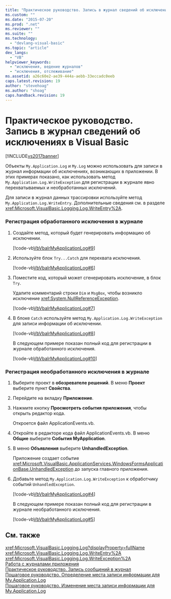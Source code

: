 ```yaml
---
title: "Практическое руководство. Запись в журнал сведений об исключениях в Visual Basic | Microsoft Docs"
ms.custom: ""
ms.date: "2015-07-20"
ms.prod: ".net"
ms.reviewer: ""
ms.suite: ""
ms.technology: 
  - "devlang-visual-basic"
ms.topic: "article"
dev_langs: 
  - "VB"
helpviewer_keywords: 
  - "исключения, ведение журналов"
  - "исключения, отслеживание"
ms.assetid: a26c60e2-ae39-444a-aebb-33eccadc0eeb
caps.latest.revision: 19
author: "stevehoag"
ms.author: "shoag"
caps.handback.revision: 19
---
```

# Практическое руководство. Запись в журнал сведений об исключениях в Visual Basic
[!INCLUDE[vs2017banner](../../../../visual-basic/includes/vs2017banner.md)]

Объекты `My.Application.Log` и `My.Log` можно использовать для записи в журнал информации об исключениях, возникающих в приложении.  В этих примерах показано, как использовать метод `My.Application.Log.WriteException` для регистрации в журнале явно перехватываемых и необработанных исключений.  
  
 Для записи в журнал данных трассировки используйте метод `My.Application.Log.WriteEntry`.  Дополнительные сведения см. в разделе <xref:Microsoft.VisualBasic.Logging.Log.WriteEntry%2A>.  
  
### Регистрация обработанного исключения в журнале  
  
1.  Создайте метод, который будет генерировать информацию об исключении.  
  
     [!code-vb[VbVbalrMyApplicationLog#9](../../../../visual-basic/developing-apps/programming/log-info/codesnippet/visualbasic/VbVbalrMyApplicationLog/Form1.vb#9)]  
  
2.  Используйте блок `Try...Catch` для перехвата исключения.  
  
     [!code-vb[VbVbalrMyApplicationLog#6](../../../../visual-basic/developing-apps/programming/log-info/codesnippet/visualbasic/VbVbalrMyApplicationLog/Form1.vb#6)]  
  
3.  Поместите код, который может сгенерировать исключение, в блок `Try`.  
  
     Удалите комментарий строки `Dim` и `MsgBox`, чтобы возникло исключение <xref:System.NullReferenceException>.  
  
     [!code-vb[VbVbalrMyApplicationLog#7](../../../../visual-basic/developing-apps/programming/log-info/codesnippet/visualbasic/VbVbalrMyApplicationLog/Form1.vb#7)]  
  
4.  В блоке `Catch` используйте метод `My.Application.Log.WriteException` для записи информации об исключении.  
  
     [!code-vb[VbVbalrMyApplicationLog#8](../../../../visual-basic/developing-apps/programming/log-info/codesnippet/visualbasic/VbVbalrMyApplicationLog/Form1.vb#8)]  
  
     В следующем примере показан полный код для регистрации в журнале обработанного исключения.  
  
     [!code-vb[VbVbalrMyApplicationLog#10](../../../../visual-basic/developing-apps/programming/log-info/codesnippet/visualbasic/VbVbalrMyApplicationLog/Form1.vb#10)]  
  
### Регистрация необработанного исключения в журнале  
  
1.  Выберите проект в **обозревателе решений**.  В меню **Проект** выберите пункт **Свойства**.  
  
2.  Перейдите на вкладку **Приложение**.  
  
3.  Нажмите кнопку **Просмотреть события приложения**, чтобы открыть редактор кода.  
  
     Откроется файл ApplicationEvents.vb.  
  
4.  Откройте в редакторе кода файл ApplicationEvents.vb.  В меню **Общие** выберите **События MyApplication**.  
  
5.  В меню **Объявления** выберите **UnhandledException**.  
  
     Приложение создает событие <xref:Microsoft.VisualBasic.ApplicationServices.WindowsFormsApplicationBase.UnhandledException> до запуска главного приложения.  
  
6.  Добавьте метод `My.Application.Log.WriteException` к обработчику событий `UnhandledException`.  
  
     [!code-vb[VbVbalrMyApplicationLog#4](../../../../visual-basic/developing-apps/programming/log-info/codesnippet/visualbasic/VbVbalrMyApplicationLog/MyEventsFake.vb#4)]  
  
     В следующем примере показан полный код для регистрации в журнале необработанного исключения.  
  
     [!code-vb[VbVbalrMyApplicationLog#5](../../../../visual-basic/developing-apps/programming/log-info/codesnippet/visualbasic/VbVbalrMyApplicationLog/MyEventsFake.vb#5)]  
  
## См. также  
 <xref:Microsoft.VisualBasic.Logging.Log?displayProperty=fullName>   
 <xref:Microsoft.VisualBasic.Logging.Log.WriteEntry%2A>   
 <xref:Microsoft.VisualBasic.Logging.Log.WriteException%2A>   
 [Работа с журналами приложения](../../../../visual-basic/developing-apps/programming/log-info/working-with-application-logs.md)   
 [Практическое руководство. Запись сообщений в журнал](../../../../visual-basic/developing-apps/programming/log-info/how-to-write-log-messages.md)   
 [Пошаговое руководство. Определение места записи информации для My.Application.Log](../../../../visual-basic/developing-apps/programming/log-info/walkthrough-determining-where-my-application-log-writes-information.md)   
 [Пошаговое руководство. Изменение места записи информации для My.Application.Log](../../../../visual-basic/developing-apps/programming/log-info/walkthrough-changing-where-my-application-log-writes-information.md)